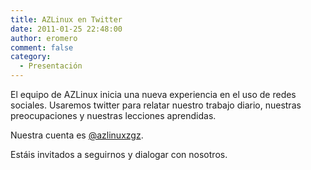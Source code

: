 ```yaml
---
title: AZLinux en Twitter
date: 2011-01-25 22:48:00
author: eromero
comment: false
category:
  - Presentación
---
```


El equipo de AZLinux inicia una nueva experiencia en el uso de redes sociales. Usaremos twitter para relatar nuestro trabajo diario, nuestras preocupaciones y nuestras lecciones aprendidas.

<!-- more -->

Nuestra cuenta es [@azlinuxzgz](http://twitter.com/#!/azlinuxzgz).

Estáis invitados a seguirnos y dialogar con nosotros.
